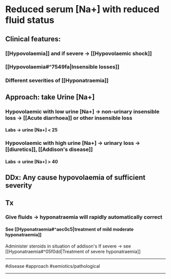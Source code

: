 # Reduced serum [Na+] with reduced fluid status
## Clinical features:
### [[Hypovolaemia]] and if severe -> [[Hypovolaemic shock]]
### [[Hypovolaemia#^7549fa|Insensible losses]]
### Different severities of [[Hyponatraemia]]
## Approach: take Urine [Na+]
### Hypovolaemic with low urine [Na+] -> non-urinary insensible loss -> [[Acute diarrhoea]] or other insensible loss
#### Labs -> urine [Na+] < 25
### Hypovolaemic with high urine [Na+] -> urinary loss -> [[diuretics]], [[Addison's disease]]
#### Labs -> urine [Na+] > 40
## DDx: Any cause hypovolaemia of sufficient severity 
## Tx
### Give fluids -> hyponatraemia will rapidly automatically correct
#### See [[Hyponatraemia#^aec0c5|treatment of mild moderate hyponatraemia]]
Administer steroids in situation of addison's
If severe -> see [[Hyponatraemia#^05f0dd|Treatment of severe hyponatraemia]]

---
#disease #approach #semiotics/pathological 

---